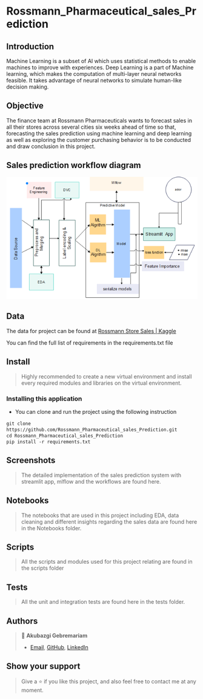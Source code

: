 # Rossmann_Pharmaceutical_sales_Prediction
## Introduction
Machine Learning is a subset of AI which uses statistical methods to enable machines to improve with experiences. Deep Learning is a part of Machine learning, which makes the computation of multi-layer neural networks feasible. It takes advantage of neural networks to simulate human-like decision making. 
## Objective
The finance team at Rossmann Pharmaceuticals wants to forecast sales in all their stores across several cities six weeks ahead of time so that, forecasting the sales prediction using machine learning and deep learning as well as exploring the customer purchasing behavior is to be conducted and draw conclusion in this project.

## Sales prediction workflow diagram
![](screenshot/salesPredictionWorkflow1.png)

## Data
The data for project can be found at [Rossmann Store Sales | Kaggle](https://www.kaggle.com/competitions/rossmann-store-sales/data)

You can find the full list of requirements in the requirements.txt file

## Install

> Highly recommended to create a new virtual environment and install every required modules and libraries on the virtual environment.

### Installing this application

- You can clone and run the project using the following instruction 

```
git clone https://github.com/Rossmann_Pharmaceutical_sales_Prediction.git
cd Rossmann_Pharmaceutical_sales_Prediction
pip install -r requirements.txt
```

## Screenshots

> The detailed implementation of the sales prediction system with streamlit app, mlflow  and the workflows are found here.

## Notebooks

> The notebooks that are used in this project including EDA, data cleaning and different insights regarding the sales data are found here in the Notebooks folder.

## Scripts

> All the scripts and modules used for this project relating are found in the scripts folder

## Tests

> All the unit and integration tests are found here in the tests folder.

## Authors

> 👤 **Akubazgi Gebremariam**
>
> - [Email](mailto:axutec14@gmail.com), [GitHub](https://github.com/ekubay), [LinkedIn](https://www.linkedin.com/in/ekubay/)

## Show your support

> Give a ⭐ if you like this project, and also feel free to contact me at any moment.
